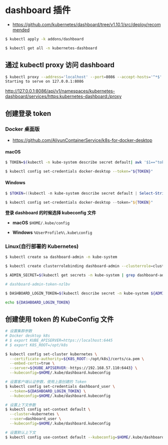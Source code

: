 # dashboard 插件

* https://github.com/kubernetes/dashboard/tree/v1.10.1/src/deploy/recommended

```bash
$ kubectl apply -k addons/dashboard

$ kubectl get all -n kubernetes-dashboard
```

## 通过 kubectl proxy 访问 dashboard

```bash
$ kubectl proxy --address='localhost' --port=8086 --accept-hosts='^*$'
Starting to serve on 127.0.0.1:8086
```

http://127.0.0.1:8086/api/v1/namespaces/kubernetes-dashboard/services/https:kubernetes-dashboard:/proxy

## 创建登录 token

### Docker 桌面版

* https://github.com/AliyunContainerService/k8s-for-docker-desktop

#### macOS

```bash
$ TOKEN=$(kubectl -n kube-system describe secret default| awk '$1=="token:"{print $2}')

$ kubectl config set-credentials docker-desktop --token="${TOKEN}"
```

#### Windows

```powershell
$ $TOKEN=((kubectl -n kube-system describe secret default | Select-String "token:") -split " +")[1]

$ kubectl config set-credentials docker-desktop --token="${TOKEN}"
```

**登录 dashboard 的时候选择 kubeconfig 文件**

* **macOS** `$HOME/.kube/config`

* **Windows** `%UserProfile%\.kube\config`

### Linux(自行部署的 Kubernetes)

```bash
$ kubectl create sa dashboard-admin -n kube-system

$ kubectl create clusterrolebinding dashboard-admin --clusterrole=cluster-admin --serviceaccount=kube-system:dashboard-admin

$ ADMIN_SECRET=$(kubectl get secrets -n kube-system | grep dashboard-admin | awk '{print $1}')

# dashboard-admin-token-nzlbv

$ DASHBOARD_LOGIN_TOKEN=$(kubectl describe secret -n kube-system ${ADMIN_SECRET} | grep -E '^token' | awk '{print $2}')

echo ${DASHBOARD_LOGIN_TOKEN}
```

## 创建使用 token 的 KubeConfig 文件

```bash
# 设置集群参数
# Docker desktop k8s
# $ export KUBE_APISERVER=https://localhost:6445
# $ export K8S_ROOT=/opt/k8s

$ kubectl config set-cluster kubernetes \
  --certificate-authority=${K8S_ROOT:-/opt/k8s}/certs/ca.pem \
  --embed-certs=true \
  --server=${KUBE_APISERVER:-https://192.168.57.110:6443} \
  --kubeconfig=$HOME/.kube/dashboard.kubeconfig

# 设置客户端认证参数，使用上面创建的 Token
$ kubectl config set-credentials dashboard_user \
  --token=${DASHBOARD_LOGIN_TOKEN} \
  --kubeconfig=$HOME/.kube/dashboard.kubeconfig

# 设置上下文参数
$ kubectl config set-context default \
  --cluster=kubernetes \
  --user=dashboard_user \
  --kubeconfig=$HOME/.kube/dashboard.kubeconfig

# 设置默认上下文
$ kubectl config use-context default --kubeconfig=$HOME/.kube/dashboard.kubeconfig
```
